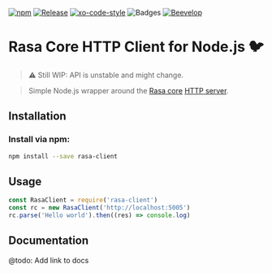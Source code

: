 [![npm](https://shields.beevelop.com/npm/v/rasa-client.svg?style=flat-square)](https://www.npmjs.com/package/rasa-client)
[![Release](https://shields.beevelop.com/github/release/beevelop/rasa-client.svg?style=flat-square)](https://github.com/beevelop/rasa-client/releases)
[![xo-code-style](https://img.shields.io/badge/code_style-XO-5ed9c7.svg?style=flat-square)](https://github.com/xojs/xo)
![Badges](https://shields.beevelop.com/badge/badges-5-brightgreen.svg?style=flat-square)
[![Beevelop](https://links.beevelop.com/honey-badge)](https://beevelop.com)

# Rasa Core HTTP Client for Node.js :bird:

> :warning: Still WIP: API is unstable and might change.

> Simple Node.js wrapper around the [Rasa core](https://core.rasa.ai/) [HTTP server](https://core.rasa.ai/http.html).

## Installation

### Install via npm:
```bash
npm install --save rasa-client
```

## Usage
```js
const RasaClient = require('rasa-client')
const rc = new RasaClient('http://localhost:5005')
rc.parse('Hello world').then((res) => console.log)
```

## Documentation
@todo: Add link to docs